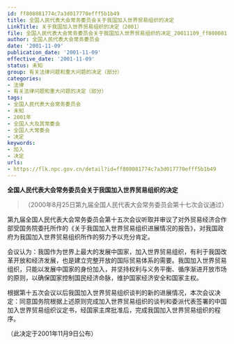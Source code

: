 ```yaml
---
id: ff808081774c7a3d017770efff5b1b49
title: 全国人民代表大会常务委员会关于我国加入世界贸易组织的决定
LinkTitle: 关于我国加入世界贸易组织的决定（2001）
file: 全国人民代表大会常务委员会关于我国加入世界贸易组织的决定_20011109_ff808081774c7a3d017770efff5b1b49.docx
author: 全国人民代表大会常务委员会
date: '2001-11-09'
publication_date: '2001-11-09'
effective_date: '2001-11-09'
status: 未知
group: 有关法律问题和重大问题的决定（部分）
categories:
- 法律
- 有关法律问题和重大问题的决定（部分）
tags:
- 全国人民代表大会常务委员会
- 未知
- 2001年
- 全国人大及其常委会
- 全国人大常委会
- 决定
keywords:
- 加入
- 决定
urls:
- https://flk.npc.gov.cn/detail?id=ff808081774c7a3d017770efff5b1b49
---
```


**全国人民代表大会常务委员会关于我国加入世界贸易组织的决定**

> （2000年8月25日第九届全国人民代表大会常务委员会第十七次会议通过）

第九届全国人民代表大会常务委员会第十五次会议听取并审议了对外贸易经济合作部受国务院委托所作的《关于我国加入世界贸易组织进展情况的报告》，对我国政府为我国加入世界贸易组织所作的努力予以充分肯定。

会议认为：我国作为世界上最大的发展中国家，加入世界贸易组织，有利于我国改革开放和经济发展，也是建立完整开放的国际贸易体系的需要。我国加入世界贸易组织，只能以发展中国家的身份加入，并坚持权利与义务平衡、循序渐进开放市场的原则，以确保国家控制国民经济命脉，维护国家经济安全和国家主权。

根据第十五次会议以后我国加入世界贸易组织谈判的新的进展情况，本次会议决定：同意国务院根据上述原则完成加入世界贸易组织的谈判和委派代表签署的中国加入世界贸易组织议定书，经国家主席批准后，完成我国加入世界贸易组织的程序。

（此决定于2001年11月9日公布）
